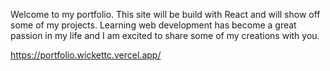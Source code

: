 Welcome to my portfolio. This site will be build with React and will show off some of my projects. Learning web development has become a great passion in my life and I am excited to share some of my creations with you.

https://portfolio.wickettc.vercel.app/